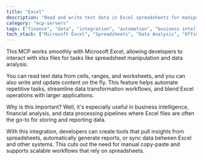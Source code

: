 ```yaml
---
title: "Excel"
description: "Read and write text data in Excel spreadsheets for manipulation and analysis tasks through MCP integration."
category: "mcp-servers"
tags: ["finance", "data", "integration", "automation", "business intelligence", "reporting", "data processing"]
tech_stack: ["Microsoft Excel", "Spreadsheets", "Data Analysis", "Office Automation", "xlsx", "business intelligence tools"]
---
```


This MCP works smoothly with Microsoft Excel, allowing developers to interact with xlsx files for tasks like spreadsheet manipulation and data analysis.

You can read text data from cells, ranges, and worksheets, and you can also write and update content on the fly. This feature helps automate repetitive tasks, streamline data transformation workflows, and blend Excel operations with larger applications.

Why is this important? Well, it's especially useful in business intelligence, financial analysis, and data processing pipelines where Excel files are often the go-to for storing and reporting data.

With this integration, developers can create tools that pull insights from spreadsheets, automatically generate reports, or sync data between Excel and other systems. This cuts out the need for manual copy-paste and supports scalable workflows that rely on spreadsheets.